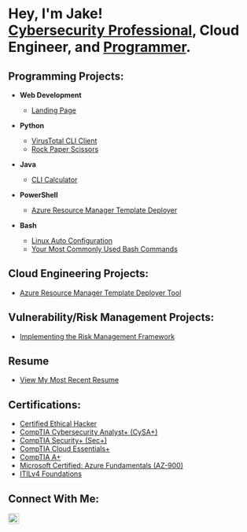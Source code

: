 <h1>Hey, I'm Jake!<br/>
<a href=https://linkedin.com/in/jake-espinosa>Cybersecurity Professional</a>,
Cloud Engineer,
and 
<a href="https://github.com/jakeEspinosa">Programmer</a>.</h1>

<h2>Programming Projects:</h2>

- <b>Web Development</b>
  - [Landing Page](https://github.com/jakeEspinosa/landingPage)

- <b>Python</b>
  - [VirusTotal CLI Client](https://github.com/jakeEspinosa/virusTotalCLI)
  - [Rock Paper Scissors](https://github.com/jakeEspinosa/rockPaperScissors)
  
- <b>Java</b>
  - [CLI Calculator](https://github.com/jakeEspinosa/cliCalculator)

- <b>PowerShell</b>
  - [Azure Resource Manager Template Deployer](https://github.com/jakeEspinosa/armtd)

- <b>Bash</b>
  - [Linux Auto Configuration](https://github.com/jakeEspinosa/ubuntuStartupScript)
  - [Your Most Commonly Used Bash Commands](https://github.com/jakeEspinosa/bashCommandHistory)
  
<h2>Cloud Engineering Projects:</h2>

- [Azure Resource Manager Template Deployer Tool](https://github.com/jakeEspinosa/armtd)

<h2>Vulnerability/Risk Management Projects:</h2>

- [Implementing the Risk Management Framework](https://github.com/jakeEspinosa/riskManagementFramework)

<h2>Resume</h2>

- [View My Most Recent Resume](https://github.com/jakeEspinosa/resume)

<h2>Certifications:</h2>

- [Certified Ethical Hacker](https://imgur.com/a/rmBDb7J)
- [CompTIA Cybersecurity Analyst+ (CySA+)](https://imgur.com/YNcFHPs)
- [CompTIA Security+ (Sec+)](https://imgur.com/vt1CmaG)
- [CompTIA Cloud Essentials+](https://imgur.com/GkERQRO)
- [CompTIA A+](https://imgur.com/UiYtFQE)
- [Microsoft Certified: Azure Fundamentals (AZ-900)](https://imgur.com/CjBH7ME)
- [ITILv4 Foundations](https://imgur.com/A7wD6qm)

<h2>Connect With Me:</h2>

[<img align="left" alt="JoshMadakor | LinkedIn" width="22px" src="https://cdn.jsdelivr.net/npm/simple-icons@v3/icons/linkedin.svg" />][linkedin]

[linkedin]: https://linkedin.com/in/jake-espinosa
